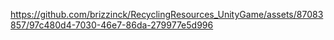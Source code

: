 
https://github.com/brizzinck/RecyclingResources_UnityGame/assets/87083857/97c480d4-7030-46e7-86da-279977e5d996
